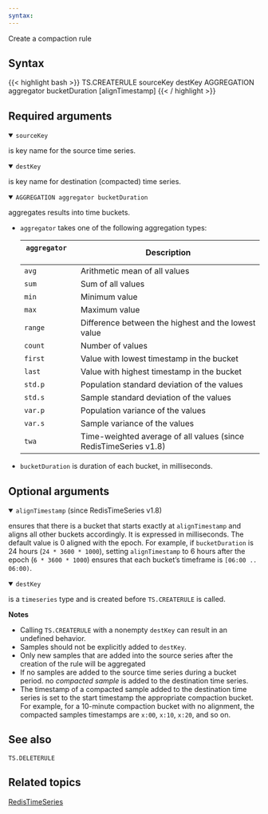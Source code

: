 ```yaml
---
syntax: 
---
```


Create a compaction rule

## Syntax

{{< highlight bash >}}
TS.CREATERULE sourceKey destKey AGGREGATION aggregator bucketDuration [alignTimestamp]
{{< / highlight >}}

## Required arguments

<details open><summary><code>sourceKey</code></summary>

is key name for the source time series.
</details>

<details open><summary><code>destKey</code></summary> 

is key name for destination (compacted) time series.
</details>

<details open><summary><code>AGGREGATION aggregator bucketDuration</code></summary> 

aggregates results into time buckets.

  - `aggregator` takes one of the following aggregation types:

    | `aggregator` &nbsp; &nbsp; &nbsp;  | Description                                                      |
    | ------------ | ---------------------------------------------------------------- |
    | `avg`        | Arithmetic mean of all values                                    |
    | `sum`        | Sum of all values                                                |
    | `min`        | Minimum value                                                    |
    | `max`        | Maximum value                                                    |
    | `range`      | Difference between the highest and the lowest value              |
    | `count`      | Number of values                                                 |
    | `first`      | Value with lowest timestamp in the bucket                        |
    | `last`       | Value with highest timestamp in the bucket                       |
    | `std.p`      | Population standard deviation of the values                      |
    | `std.s`      | Sample standard deviation of the values                          |
    | `var.p`      | Population variance of the values                                |
    | `var.s`      | Sample variance of the values                                    |
    | `twa`        | Time-weighted average of all values (since RedisTimeSeries v1.8) |

  - `bucketDuration` is duration of each bucket, in milliseconds.

## Optional arguments

<details open><summary><code>alignTimestamp</code> (since RedisTimeSeries v1.8)</summary> 

ensures that there is a bucket that starts exactly at `alignTimestamp` and aligns all other buckets accordingly. It is expressed in milliseconds. The default value is 0 aligned with the epoch. For example, if `bucketDuration` is 24 hours (`24 * 3600 * 1000`), setting `alignTimestamp` to 6 hours after the epoch (`6 * 3600 * 1000`) ensures that each bucket’s timeframe is `[06:00 .. 06:00)`.
</details>

<details open><summary><code>destKey</code></summary> 

is a `timeseries` type and is created before `TS.CREATERULE` is called. 
</details>

<note><b>Notes</b>

- Calling `TS.CREATERULE` with a nonempty `destKey` can result in an undefined behavior.
- Samples should not be explicitly added to `destKey`.
- Only new samples that are added into the source series after the creation of the rule will be aggregated
- If no samples are added to the source time series during a bucket period. no _compacted sample_ is added to the destination time series.
- The timestamp of a compacted sample added to the destination time series is set to the start timestamp the appropriate compaction bucket. For example, for a 10-minute compaction bucket with no alignment, the compacted samples timestamps are `x:00`, `x:10`, `x:20`, and so on.
</note>

## See also

`TS.DELETERULE` 

## Related topics

[RedisTimeSeries](/docs/stack/timeseries)